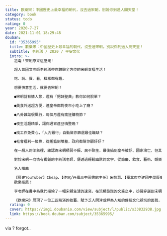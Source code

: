 ```yaml
---
title: 歡樂宋：中國歷史上最幸福的朝代，沒去過宋朝，別說你到過人間天堂！
category: book
status: todo
rating: 0
year: 2020-7-27
date: 2021-11-01 18:29:48
douban:
  id: "35365995"
  title: 歡樂宋：中國歷史上最幸福的朝代，沒去過宋朝，別說你到過人間天堂！
  subtitle: 李純瑀 / 2020 / 平安文化
  intro: >-
    尬電！宋朝原來這麼潮！

    超人氣國文老師李純瑀帶你體驗全方位的宋朝幸福生活！

    吃、玩、買、看，樣樣都有趣，

    想要快意生活，就要去宋朝！

    ●宋朝就有情人節，還有「把妹聖典」教你如何脫單？

    ●美食外送超方便，連皇帝都對夜市小吃上了癮？

    ●八卦雜誌很風行，每個月還有瘋狂購物節？

    ●夜生活超精采，讓你通宵達旦嗨整晚？

    ●找工作免費心，「人力銀行」自動幫你篩選最佳職缺？

    ●社會福利一級棒，從搖籃到墳墓，政府都幫你顧好好？

    在一般人的印象裡，總認為宋朝積弱不振、民不聊生，最後搞到皇帝被俘、國家淪亡，但其實宋朝不僅是人文薈萃的「文青和他們的產地」，也是全民都擅長品茶品酒的「美食王國」，而我們現在習以為常的許多制度和習俗，從圍爐守歲、春節賭博到端午粽子，從圖書館、職業運動到全民健保，更都是在宋朝奠基成型的，宋朝堪稱是中國歷史上最幸福的朝代！

    對於宋朝一向情有獨鍾的李純瑀老師，便透過輕鬆幽默的文字，從節慶、飲食、藝術、娛樂等各方面來解讀宋朝的庶民生活和文化，帶領我們一起穿越時空，重新感受宋朝風華絕代的魅力，讓你大歎：原來宋朝的人過得這麼爽！

    名人推薦

    【歷史YouTuber】Cheap、【作家╱丹鳳高中圖書館主任】宋怡慧、【臺北市立建國中學歷史科教師／國立師範大學歷史所博士】莊德仁、【臺北市立建國中學歷史科教師】黃春木、【《歷史，就是戰》作者】黑貓老師、【作家】厭世國文老師
    歡樂推薦！

    李老師在書中為我們描繪了一幅宋朝生活的速寫，在流暢詼諧的文筆之中，彷彿穿越到宋朝，走進老百姓的實際生活一樣，遙想千年前的古人過著與如今相似的日常，不禁令人嘖嘖驚奇！想要了解宋朝人民的生活，非常推薦這本《歡樂宋》！──【歷史YouTuber】Cheap

    《歡樂宋》展現了一位工匠精湛的技藝，賦予乏人問津或鮮為人知的傳統文化親切的面貌，用日常生活中平易近人的語言，雕塑出宋朝細緻的輪廓，展示在眾人的眼前！──【作家】厭世國文老師
  rating: 0
  cover: https://img1.doubanio.com/view/subject/l/public/s33832938.jpg
  link: https://book.douban.com/subject/35365995/
---
```


via ? forgot..
